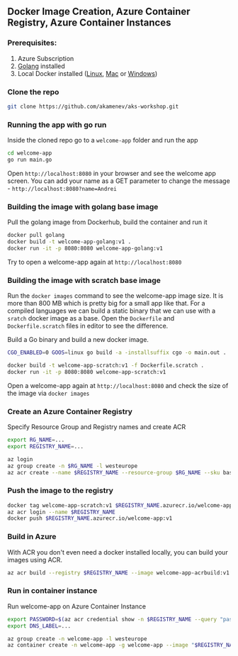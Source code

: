 ## Docker Image Creation, Azure Container Registry, Azure Container Instances

### Prerequisites:

1. Azure Subscription
2. [Golang](https://golang.org/doc/install) installed
3. Local Docker installed ([Linux](https://docs.docker.com/install/linux/docker-ce/ubuntu/#install-docker-ce), [Mac](https://docs.docker.com/docker-for-mac/install/) or [Windows](https://docs.docker.com/docker-for-windows/install/))

### Clone the repo
```bash
git clone https://github.com/akamenev/aks-workshop.git
```

### Running the app with go run
Inside the cloned repo go to a `welcome-app` folder and run the app
```bash
cd welcome-app
go run main.go
```
Open `http://localhost:8080` in your browser and see the welcome app screen. You can add your name as a GET parameter to change the message - `http://localhost:8080?name=Andrei`

### Building the image with golang base image
Pull the golang image from Dockerhub, build the container and run it
```bash
docker pull golang
docker build -t welcome-app-golang:v1 .
docker run -it -p 8080:8080 welcome-app-golang:v1
```
Try to open a welcome-app again at `http://localhost:8080`

### Building the image with scratch base image
Run the `docker images` command to see the welcome-app image size. It is more than 800 MB which is pretty big for a small app like that. For a compiled languages we can build a static binary that we can use with a `sratch` docker image as a base. Open the `Dockerfile` and `Dockerfile.scratch` files in editor to see the difference.

Build a Go binary and build a new docker image.

```bash
CGO_ENABLED=0 GOOS=linux go build -a -installsuffix cgo -o main.out .

docker build -t welcome-app-scratch:v1 -f Dockerfile.scratch .
docker run -it -p 8080:8080 welcome-app-scratch:v1
```
Open a welcome-app again at `http://localhost:8080` and check the size of the image via `docker images`

### Create an Azure Container Registry
Specify Resource Group and Registry names and create ACR
```bash
export RG_NAME=...
export REGISTRY_NAME=...

az login
az group create -n $RG_NAME -l westeurope
az acr create --name $REGISTRY_NAME --resource-group $RG_NAME --sku basic --location westeurope --admin-enabled true
```

### Push the image to the registry
```bash
docker tag welcome-app-scratch:v1 $REGISTRY_NAME.azurecr.io/welcome-app:v1
az acr login --name $REGISTRY_NAME
docker push $REGISTRY_NAME.azurecr.io/welcome-app:v1
```

### Build in Azure
With ACR you don't even need a docker installed locally, you can build your images using ACR.
```bash
az acr build --registry $REGISTRY_NAME --image welcome-app-acrbuild:v1 -f Dockerfile.scratch .
```

### Run in container instance
Run welcome-app on Azure Container Instance
```bash
export PASSWORD=$(az acr credential show -n $REGISTRY_NAME --query "passwords[0].value" -o tsv)
export DNS_LABEL=...

az group create -n welcome-app -l westeurope
az container create -n welcome-app -g welcome-app --image "$REGISTRY_NAME.azurecr.io/welcome-app:v1" --registry-username "$REGISTRY_NAME" --registry-password "$PASSWORD" --ports 8080 --dns-name-label $DNS_LABEL
```
